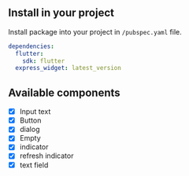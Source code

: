 ## Install in your project 

Install package into your project in `/pubspec.yaml` file.

```yaml
dependencies:
  flutter:
    sdk: flutter
  express_widget: latest_version
```

## Available components
- [x] Input text
- [x] Button
- [x] dialog
- [x] Empty
- [x] indicator
- [x] refresh indicator
- [x] text field
